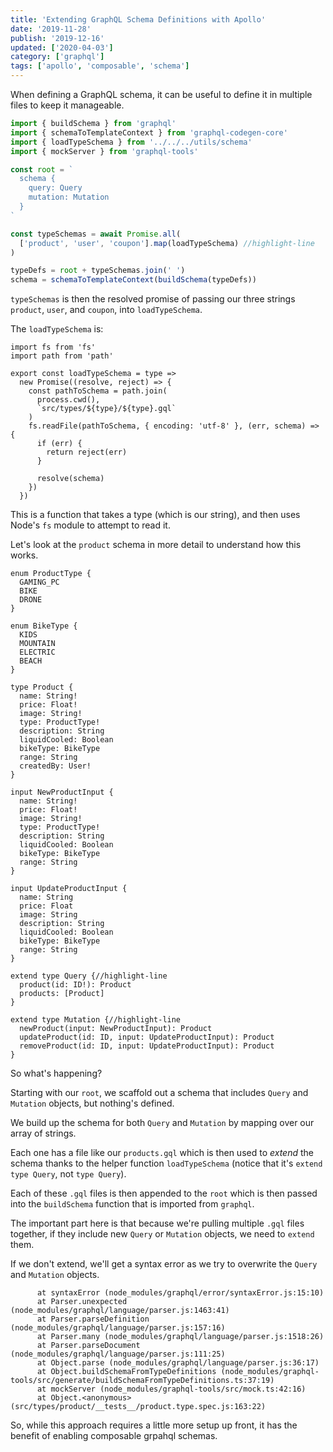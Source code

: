 ```yaml
---
title: 'Extending GraphQL Schema Definitions with Apollo'
date: '2019-11-28'
publish: '2019-12-16'
updated: ['2020-04-03']
category: ['graphql']
tags: ['apollo', 'composable', 'schema']
---
```


When defining a GraphQL schema, it can be useful to define it in multiple files to keep it manageable.

```javascript:title=./src/index.js
import { buildSchema } from 'graphql'
import { schemaToTemplateContext } from 'graphql-codegen-core'
import { loadTypeSchema } from '../../../utils/schema'
import { mockServer } from 'graphql-tools'

const root = `
  schema {
    query: Query
    mutation: Mutation
  }
`

const typeSchemas = await Promise.all(
  ['product', 'user', 'coupon'].map(loadTypeSchema) //highlight-line
)

typeDefs = root + typeSchemas.join(' ')
schema = schemaToTemplateContext(buildSchema(typeDefs))
```
`typeSchemas` is then the resolved promise of passing our three strings `product`, `user`, and `coupon`, into `loadTypeSchema`.

The `loadTypeSchema` is:

```javascript:title=./utils/schema
import fs from 'fs'
import path from 'path'

export const loadTypeSchema = type =>
  new Promise((resolve, reject) => {
    const pathToSchema = path.join(
      process.cwd(),
      `src/types/${type}/${type}.gql`
    )
    fs.readFile(pathToSchema, { encoding: 'utf-8' }, (err, schema) => {
      if (err) {
        return reject(err)
      }

      resolve(schema)
    })
  })
```

This is a function that takes a type (which is our string), and then uses Node's `fs` module to attempt to read it.

Let's look at the `product` schema in more detail to understand how this works.

```graphql:title=product.gql
enum ProductType {
  GAMING_PC
  BIKE
  DRONE
}

enum BikeType {
  KIDS
  MOUNTAIN
  ELECTRIC
  BEACH
}

type Product {
  name: String!
  price: Float!
  image: String!
  type: ProductType!
  description: String
  liquidCooled: Boolean
  bikeType: BikeType
  range: String
  createdBy: User!
}

input NewProductInput {
  name: String!
  price: Float!
  image: String!
  type: ProductType!
  description: String
  liquidCooled: Boolean
  bikeType: BikeType
  range: String
}

input UpdateProductInput {
  name: String
  price: Float
  image: String
  description: String
  liquidCooled: Boolean
  bikeType: BikeType
  range: String
}

extend type Query {//highlight-line
  product(id: ID!): Product
  products: [Product]
}

extend type Mutation {//highlight-line
  newProduct(input: NewProductInput): Product
  updateProduct(id: ID, input: UpdateProductInput): Product
  removeProduct(id: ID, input: UpdateProductInput): Product
}
```

So what's happening?

Starting with our `root`, we scaffold out a schema that includes `Query` and `Mutation` objects, but nothing's defined.

We build up the schema for both `Query` and `Mutation` by mapping over our array of strings.

Each one has a file like our `products.gql` which is then used to _extend_ the schema thanks to the helper function `loadTypeSchema` (notice that it's `extend type Query`, not `type Query`).

Each of these `.gql` files is then appended to the `root` which is then passed into the `buildSchema` function that is imported from `graphql`.

The important part here is that because we're pulling multiple `.gql` files together, if they include new `Query` or `Mutation` objects, we need to `extend` them.


If we don't extend, we'll get a syntax error as we try to overwrite the `Query` and `Mutation` objects.

```shell
      at syntaxError (node_modules/graphql/error/syntaxError.js:15:10)
      at Parser.unexpected (node_modules/graphql/language/parser.js:1463:41)
      at Parser.parseDefinition (node_modules/graphql/language/parser.js:157:16)
      at Parser.many (node_modules/graphql/language/parser.js:1518:26)
      at Parser.parseDocument (node_modules/graphql/language/parser.js:111:25)
      at Object.parse (node_modules/graphql/language/parser.js:36:17)
      at Object.buildSchemaFromTypeDefinitions (node_modules/graphql-tools/src/generate/buildSchemaFromTypeDefinitions.ts:37:19)
      at mockServer (node_modules/graphql-tools/src/mock.ts:42:16)
      at Object.<anonymous> (src/types/product/__tests__/product.type.spec.js:163:22)
```

So, while this approach requires a little more setup up front, it has the benefit of enabling composable grpahql schemas.

